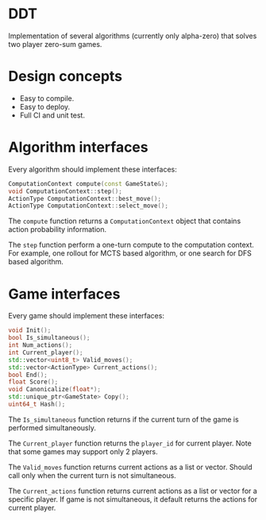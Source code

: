 # DDT

Implementation of several algorithms (currently only alpha-zero) that solves two player zero-sum games.

# Design concepts

- Easy to compile.
- Easy to deploy.
- Full CI and unit test.

# Algorithm interfaces

Every algorithm should implement these interfaces:

```cpp
ComputationContext compute(const GameState&);
void ComputationContext::step();
ActionType ComputationContext::best_move();
ActionType ComputationContext::select_move();
```

The `compute` function returns a `ComputationContext` object that contains action probability information.

The `step` function perform a one-turn compute to the computation context. For example, one rollout for MCTS based algorithm, or one search for DFS based algorithm.


# Game interfaces

Every game should implement these interfaces:

```cpp
void Init();
bool Is_simultaneous();
int Num_actions();
int Current_player();
std::vector<uint8_t> Valid_moves();
std::vector<ActionType> Current_actions();
bool End();
float Score();
void Canonicalize(float*);
std::unique_ptr<GameState> Copy();
uint64_t Hash();
```

The `Is_simultaneous` function returns if the current turn of the game is performed simultaneously.

The `Current_player` function returns the `player_id` for current player. Note that some games may support only 2 players.

The `Valid_moves` function returns current actions as a list or vector. Should call only when the current turn is not simultaneous.

The `Current_actions` function returns current actions as a list or vector for a specific player. If game is not simultaneous, it default returns the actions for current player.
